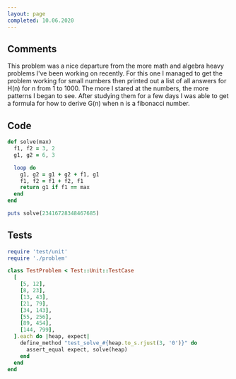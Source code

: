 ```yaml
---
layout: page
completed: 10.06.2020
---
```


## Comments

This problem was a nice departure from the more math and algebra heavy problems
I've been working on recently.  For this one I managed to get the problem
working for small numbers then printed out a list of all answers for H(n) for n
from 1 to 1000.  The more I stared at the numbers, the more patterns I began to
see.  After studying them for a few days I was able to get a formula for how to
derive G(n) when n is a fibonacci number.

## Code

```ruby
def solve(max)
  f1, f2 = 3, 2
  g1, g2 = 6, 3

  loop do
    g1, g2 = g1 + g2 + f1, g1
    f1, f2 = f1 + f2, f1
    return g1 if f1 == max
  end
end

puts solve(23416728348467685)
```

## Tests

```ruby
require 'test/unit'
require './problem'

class TestProblem < Test::Unit::TestCase
  [
    [5, 12],
    [8, 23],
    [13, 43],
    [21, 79],
    [34, 143],
    [55, 256],
    [89, 454],
    [144, 799],
  ].each do |heap, expect|
    define_method "test_solve_#{heap.to_s.rjust(3, '0')}" do
      assert_equal expect, solve(heap)
    end
  end
end
```
